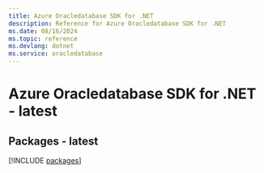 ```yaml
---
title: Azure Oracledatabase SDK for .NET
description: Reference for Azure Oracledatabase SDK for .NET
ms.date: 08/16/2024
ms.topic: reference
ms.devlang: dotnet
ms.service: oracledatabase
---
```

# Azure Oracledatabase SDK for .NET - latest
## Packages - latest
[!INCLUDE [packages](oracledatabase-index.md)]